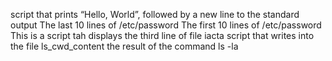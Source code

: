 script that prints “Hello, World”, followed by a new line to the standard output
The last 10 lines of /etc/password
The first 10 lines of /etc/password
This is a script tah displays the third line of file iacta
script that writes into the file ls_cwd_content the result of the command ls -la
